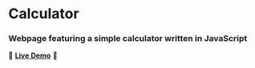# Calculator
### Webpage featuring a simple calculator written in JavaScript
🧮 [**Live Demo**](https://emmanuelest.github.io/Calculator/) 🧮